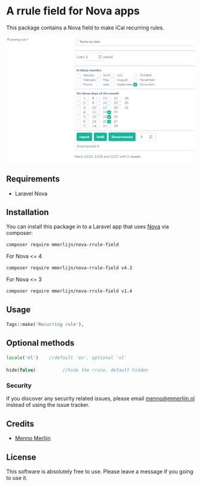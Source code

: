 # A rrule field for Nova apps

This package contains a Nova field to make iCal recurring rules.

![screenshot of the tags field](https://raw.githubusercontent.com/mmerlijn/nova-rrule-field/master/screenshot.png)

## Requirements

- Laravel Nova

## Installation

You can install this package in to a Laravel app that uses [Nova](https://nova.laravel.com) via composer:

```bash
composer require mmerlijn/nova-rrule-field
```

For Nova <= 4

```bash
composer require mmerlijn/nova-rrule-field v4.3
```

For Nova <= 3

```bash
composer require mmerlijn/nova-rrule-field v1.4
```

## Usage

```php
Tags::make('Recurring rule'),
```

## Optional methods

```php
locale('nl')    //default 'en', optional 'nl'

hide(false)          //hide the rrule, default hidden
```

### Security

If you discover any security related issues, please email menno@mmerlijn.nl instead of using the issue tracker.

## Credits

- [Menno Merlijn](https://github.com/mmerlijn)

## License

This software is absolutely free to use. Please leave a message if you going to use it.
